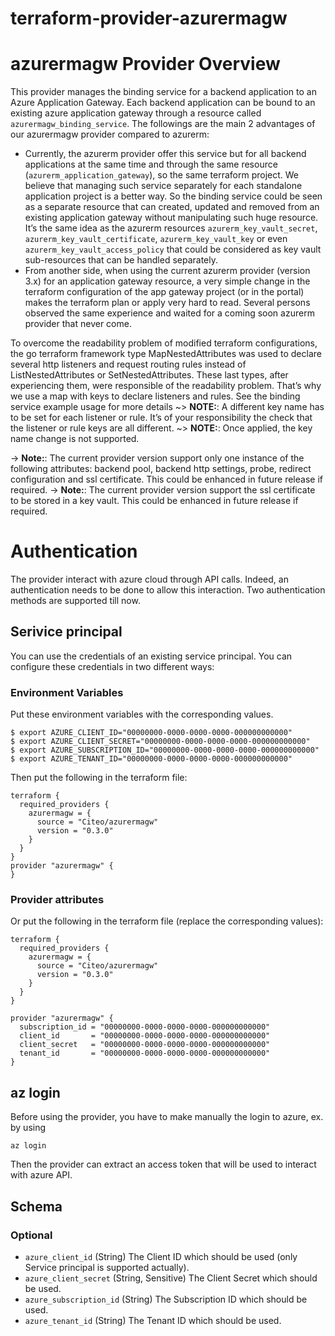 # terraform-provider-azurermagw

# azurermagw Provider Overview
This provider manages the binding service for a backend application to an Azure Application Gateway.
Each backend application can be bound to an existing azure application gateway through a resource called `azurermagw_binding_service`. 
The followings are the main 2 advantages of our azurermagw provider compared to azurerm:
* Currently, the azurerm provider offer this service but for all backend applications at the same time and through the same resource (`azurerm_application_gateway`), so the same terraform project. We believe that managing such service separately for each standalone application project is a better way. So the binding service could be seen as a separate resource that can created, updated and removed from an existing application gateway without manipulating such huge resource. It’s the same idea as the azurerm resources `azurerm_key_vault_secret`, `azurerm_key_vault_certificate`, `azurerm_key_vault_key` or even `azurerm_key_vault_access_policy` that could be considered as key vault sub-resources that can be handled separately.
* From another side, when using the current azurerm provider (version 3.x) for an application gateway resource, a very simple change in the terraform configuration of the app gateway project (or in the portal) makes the terraform plan or apply very hard to read. Several persons observed the same experience and waited for a coming soon azurerm provider that never come. 

To overcome the readability problem of modified terraform configurations, the go terraform framework type MapNestedAttributes was used to declare several http listeners and request routing rules instead of ListNestedAttributes or SetNestedAttributes. These last types, after experiencing them, were responsible of the readability problem. That’s why we use a map with keys to declare listeners and rules. See the binding service example usage for more details
~> **NOTE:**: A different key name has to be set for each listener or rule. It’s of your responsibility the check that the listener or rule keys are all different. 
~> **NOTE:**: Once applied, the key name change is not supported. 

-> **Note:**: The current provider version support only one instance of the following attributes: backend pool, backend http settings, probe, redirect configuration and ssl certificate. This could be enhanced in future release if required.
-> **Note:**: The current provider version support the ssl certificate to be stored in a key vault. This could be enhanced in future release if required.

# Authentication
The provider interact with azure cloud through API calls. Indeed, an authentication needs to be done to allow this interaction.
Two authentication methods are supported till now.


## Serivice principal
You can use the credentials of an existing service principal. You can configure these credentials in two different ways:

### Environment Variables
Put these environment variables with the corresponding values.

```shell
$ export AZURE_CLIENT_ID="00000000-0000-0000-0000-000000000000"
$ export AZURE_CLIENT_SECRET="00000000-0000-0000-0000-000000000000"
$ export AZURE_SUBSCRIPTION_ID="00000000-0000-0000-0000-000000000000"
$ export AZURE_TENANT_ID="00000000-0000-0000-0000-000000000000"
```
Then put the following in the terraform file:

```hcl
terraform {
  required_providers {
    azurermagw = {
      source = "Citeo/azurermagw"
      version = "0.3.0"
    }
  }
}
provider "azurermagw" {
}
```

### Provider attributes
Or put the following in the terraform file (replace the corresponding values):

```hcl
terraform {
  required_providers {
    azurermagw = {
      source = "Citeo/azurermagw"
      version = "0.3.0"
    }
  }
}

provider "azurermagw" {
  subscription_id = "00000000-0000-0000-0000-000000000000"
  client_id       = "00000000-0000-0000-0000-000000000000"
  client_secret   = "00000000-0000-0000-0000-000000000000"
  tenant_id       = "00000000-0000-0000-0000-000000000000"
}
```
## az login
Before using the provider, you have to make manually the login to azure, ex. by using 
```shell
az login
```
Then the provider can extract an access token that will be used to interact with azure API.

<!-- schema generated by tfplugindocs -->
## Schema

### Optional

- `azure_client_id` (String) The Client ID which should be used (only Service principal is supported actually).
- `azure_client_secret` (String, Sensitive) The Client Secret which should be used.
- `azure_subscription_id` (String) The Subscription ID which should be used.
- `azure_tenant_id` (String) The Tenant ID which should be used.
